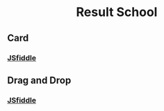 <h1 align="center">Result School</h1>

## Card

### [JSfiddle](https://jsfiddle.net/RedHeat/9hk5dcxa/1/)

## Drag and Drop

### [JSfiddle](https://jsfiddle.net/RedHeat/w9u3k5ox/1/)
